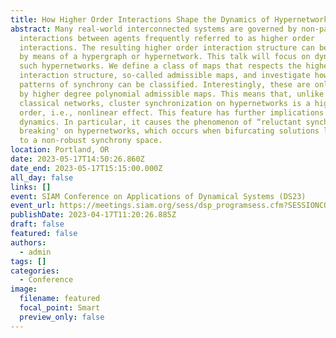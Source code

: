 ```yaml
---
title: How Higher Order Interactions Shape the Dynamics of Hypernetworks
abstract: Many real-world interconnected systems are governed by non-pairwise
  interactions between agents frequently referred to as higher order
  interactions. The resulting higher order interaction structure can be encoded
  by means of a hypergraph or hypernetwork. This talk will focus on dynamics of
  such hypernetworks. We define a class of maps that respects the higher order
  interaction structure, so-called admissible maps, and investigate how robust
  patterns of synchrony can be classified. Interestingly, these are only defined
  by higher degree polynomial admissible maps. This means that, unlike in
  classical networks, cluster synchronization on hypernetworks is a higher
  order, i.e., nonlinear effect. This feature has further implications for the
  dynamics. In particular, it causes the phenomenon of “reluctant synchrony
  breaking' on hypernetworks, which occurs when bifurcating solutions lie close
  to a non-robust synchrony space.
location: Portland, OR
date: 2023-05-17T14:50:26.860Z
date_end: 2023-05-17T15:15:00.000Z
all_day: false
links: []
event: SIAM Conference on Applications of Dynamical Systems (DS23)
event_url: https://meetings.siam.org/sess/dsp_programsess.cfm?SESSIONCODE=76050
publishDate: 2023-04-17T11:20:26.885Z
draft: false
featured: false
authors:
  - admin
tags: []
categories:
  - Conference
image:
  filename: featured
  focal_point: Smart
  preview_only: false
---
```

